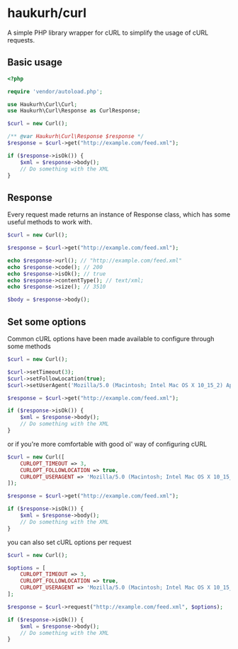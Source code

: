 # haukurh/curl

A simple PHP library wrapper for cURL to simplify the usage of cURL requests.

## Basic usage

```php
<?php

require 'vendor/autoload.php';

use Haukurh\Curl\Curl;
use Haukurh\Curl\Response as CurlResponse;

$curl = new Curl();

/** @var Haukurh\Curl\Response $response */
$response = $curl->get("http://example.com/feed.xml");

if ($response->isOk()) {
    $xml = $response->body();
    // Do something with the XML
}
```

## Response

Every request made returns an instance of Response class, which has some useful methods to work with.

```php
$curl = new Curl();

$response = $curl->get("http://example.com/feed.xml");

echo $response->url(); // "http://example.com/feed.xml"
echo $response->code(); // 200
echo $response->isOk(); // true
echo $response->contentType(); // text/xml;
echo $response->size(); // 3510

$body = $response->body();
```

## Set some options

Common cURL options have been made available to configure through some methods

```php
$curl = new Curl();

$curl->setTimeout(3);
$curl->setFollowLocation(true);
$curl->setUserAgent('Mozilla/5.0 (Macintosh; Intel Mac OS X 10_15_2) AppleWebKit/537.36 (KHTML, like Gecko) Chrome/79.0.3945.130 Safari/537.36');

$response = $curl->get("http://example.com/feed.xml");

if ($response->isOk()) {
    $xml = $response->body();
    // Do something with the XML
}
```

or if you're more comfortable with good ol' way of configuring cURL

```php
$curl = new Curl([
    CURLOPT_TIMEOUT => 3,
    CURLOPT_FOLLOWLOCATION => true,
    CURLOPT_USERAGENT => 'Mozilla/5.0 (Macintosh; Intel Mac OS X 10_15_2) AppleWebKit/537.36 (KHTML, like Gecko) Chrome/79.0.3945.130 Safari/537.36',
]);

$response = $curl->get("http://example.com/feed.xml");

if ($response->isOk()) {
    $xml = $response->body();
    // Do something with the XML
}
```

you can also set cURL options per request

```php
$curl = new Curl();

$options = [
    CURLOPT_TIMEOUT => 3,
    CURLOPT_FOLLOWLOCATION => true,
    CURLOPT_USERAGENT => 'Mozilla/5.0 (Macintosh; Intel Mac OS X 10_15_2) AppleWebKit/537.36 (KHTML, like Gecko) Chrome/79.0.3945.130 Safari/537.36',
];

$response = $curl->request("http://example.com/feed.xml", $options);

if ($response->isOk()) {
    $xml = $response->body();
    // Do something with the XML
}
```